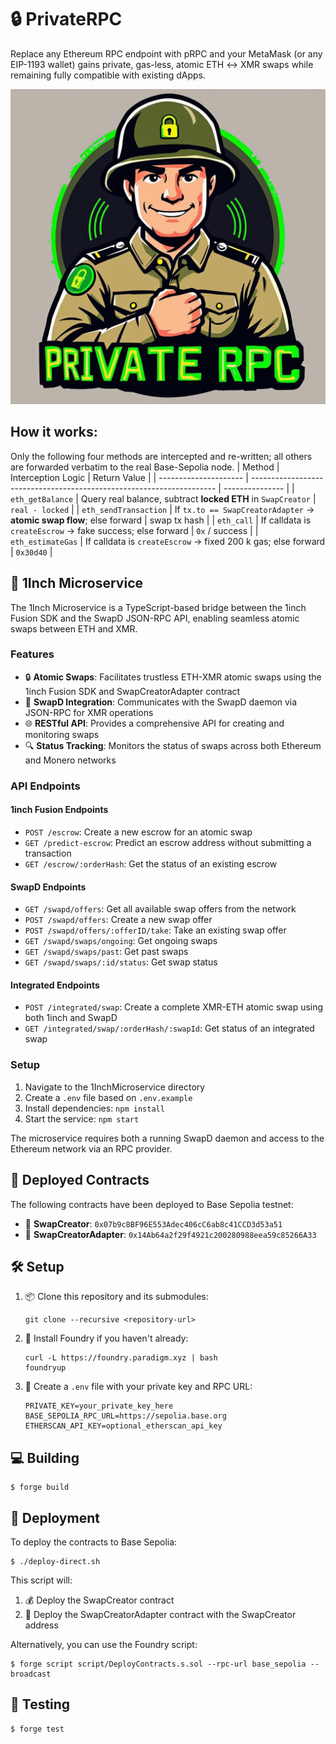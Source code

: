 # 🔒 PrivateRPC

Replace any Ethereum RPC endpoint with pRPC and your MetaMask (or any EIP-1193 wallet) gains private, gas-less, atomic ETH ↔ XMR swaps while remaining fully compatible with existing dApps.

<p align="center">
  <img src="assets/logo.jpg" alt="PrivateRPC Logo">
</p>

## How it works:
Only the following four methods are intercepted and re-written; all others are forwarded verbatim to the real Base-Sepolia node.
| Method                | Interception Logic                                                    | Return Value    |
| --------------------- | --------------------------------------------------------------------- | --------------- |
| `eth_getBalance`      | Query real balance, subtract **locked ETH** in `SwapCreator`          | `real - locked` |
| `eth_sendTransaction` | If `tx.to == SwapCreatorAdapter` → **atomic swap flow**; else forward | swap tx hash    |
| `eth_call`            | If calldata is `createEscrow` → fake success; else forward            | `0x` / success  |
| `eth_estimateGas`     | If calldata is `createEscrow` → fixed 200 k gas; else forward         | `0x30d40`       |

## 🔄 1Inch Microservice

The 1Inch Microservice is a TypeScript-based bridge between the 1inch Fusion SDK and the SwapD JSON-RPC API, enabling seamless atomic swaps between ETH and XMR.

### Features

- 🔒 **Atomic Swaps**: Facilitates trustless ETH-XMR atomic swaps using the 1inch Fusion SDK and SwapCreatorAdapter contract
- 🔄 **SwapD Integration**: Communicates with the SwapD daemon via JSON-RPC for XMR operations
- 🌐 **RESTful API**: Provides a comprehensive API for creating and monitoring swaps
- 🔍 **Status Tracking**: Monitors the status of swaps across both Ethereum and Monero networks

### API Endpoints

#### 1inch Fusion Endpoints
- `POST /escrow`: Create a new escrow for an atomic swap
- `GET /predict-escrow`: Predict an escrow address without submitting a transaction
- `GET /escrow/:orderHash`: Get the status of an existing escrow

#### SwapD Endpoints
- `GET /swapd/offers`: Get all available swap offers from the network
- `POST /swapd/offers`: Create a new swap offer
- `POST /swapd/offers/:offerID/take`: Take an existing swap offer
- `GET /swapd/swaps/ongoing`: Get ongoing swaps
- `GET /swapd/swaps/past`: Get past swaps
- `GET /swapd/swaps/:id/status`: Get swap status

#### Integrated Endpoints
- `POST /integrated/swap`: Create a complete XMR-ETH atomic swap using both 1inch and SwapD
- `GET /integrated/swap/:orderHash/:swapId`: Get status of an integrated swap

### Setup

1. Navigate to the 1InchMicroservice directory
2. Create a `.env` file based on `.env.example`
3. Install dependencies: `npm install`
4. Start the service: `npm start`

The microservice requires both a running SwapD daemon and access to the Ethereum network via an RPC provider.

## 🚀 Deployed Contracts

The following contracts have been deployed to Base Sepolia testnet:

- 📝 **SwapCreator**: `0x07b9c8BF96E553Adec406cC6ab8c41CCD3d53a51`
- 🔄 **SwapCreatorAdapter**: `0x14Ab64a2f29f4921c200280988eea59c85266A33`

## 🛠️ Setup

1. 📦 Clone this repository and its submodules:
   ```shell
   git clone --recursive <repository-url>
   ```

2. 🔧 Install Foundry if you haven't already:
   ```shell
   curl -L https://foundry.paradigm.xyz | bash
   foundryup
   ```

3. 🔑 Create a `.env` file with your private key and RPC URL:
   ```
   PRIVATE_KEY=your_private_key_here
   BASE_SEPOLIA_RPC_URL=https://sepolia.base.org
   ETHERSCAN_API_KEY=optional_etherscan_api_key
   ```

## 💻 Building

```shell
$ forge build
```

## 🚀 Deployment

To deploy the contracts to Base Sepolia:

```shell
$ ./deploy-direct.sh
```

This script will:
1. 💰 Deploy the SwapCreator contract
2. 🔗 Deploy the SwapCreatorAdapter contract with the SwapCreator address

Alternatively, you can use the Foundry script:

```shell
$ forge script script/DeployContracts.s.sol --rpc-url base_sepolia --broadcast
```

## 🧹 Testing

```shell
$ forge test
```
